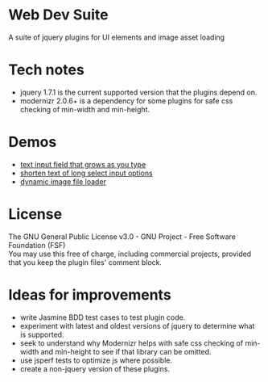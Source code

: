 # Web Dev Suite
A suite of jquery plugins for UI elements and image asset loading

# Tech notes
* jquery 1.7.1 is the current supported version that the plugins depend on.  
* modernizr 2.0.6+ is a dependency for some plugins for safe css checking of min-width and min-height.  

# Demos
* [text input field that grows as you type](https://mobilewebsmart.com/_sites/WebDevSuite/demos/stretching-input-plugin/stretching-input-plugin.htm)  
* [shorten text of long select input options](https://mobilewebsmart.com/_sites/WebDevSuite/demos/shorten-select/shorten-select.htm)  
* [dynamic image file loader](https://mobilewebsmart.com/_sites/WebDevSuite/demos/load-images/load-image.htm)  

# License
The GNU General Public License v3.0 - GNU Project - Free Software Foundation (FSF)  
You may use this free of charge, including commercial projects, provided that you keep the plugin files' comment block.  

# Ideas for improvements
* write Jasmine BDD test cases to test plugin code.  
* experiment with latest and oldest versions of jquery to determine what is supported.  
* seek to understand why Modernizr helps with safe css checking of min-width and min-height to see if that library can be omitted.  
* use jsperf tests to optimize js where possible.  
* create a non-jquery version of these plugins.  